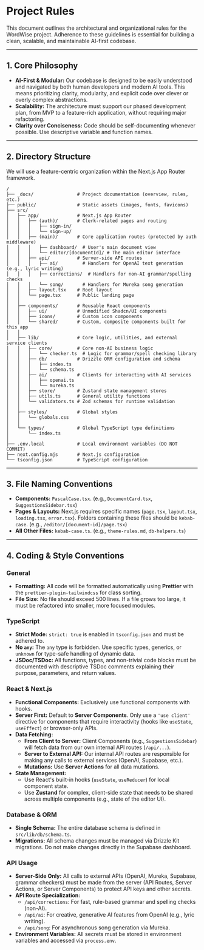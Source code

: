 # Project Rules

This document outlines the architectural and organizational rules for the WordWise project. Adherence to these guidelines is essential for building a clean, scalable, and maintainable AI-first codebase.

---

## 1. Core Philosophy

*   **AI-First & Modular:** Our codebase is designed to be easily understood and navigated by both human developers and modern AI tools. This means prioritizing clarity, modularity, and explicit code over clever or overly complex abstractions.
*   **Scalability:** The architecture must support our phased development plan, from MVP to a feature-rich application, without requiring major refactoring.
*   **Clarity over Conciseness:** Code should be self-documenting whenever possible. Use descriptive variable and function names.

---

## 2. Directory Structure

We will use a feature-centric organization within the Next.js App Router framework.

```
/
├── _docs/                # Project documentation (overview, rules, etc.)
├── public/               # Static assets (images, fonts, favicons)
├── src/
│   ├── app/              # Next.js App Router
│   │   ├── (auth)/       # Clerk-related pages and routing
│   │   │   ├── sign-in/
│   │   │   └── sign-up/
│   │   ├── (main)/       # Core application routes (protected by auth middleware)
│   │   │   ├── dashboard/  # User's main document view
│   │   │   └── editor/[documentId]/ # The main editor interface
│   │   ├── api/          # Server-side API routes
│   │   │   ├── ai/         # Handlers for OpenAI text generation (e.g., lyric writing)
│   │   │   ├── corrections/  # Handlers for non-AI grammar/spelling checks
│   │   │   └── song/       # Handlers for Mureka song generation
│   │   ├── layout.tsx    # Root layout
│   │   └── page.tsx      # Public landing page
│   │
│   ├── components/       # Reusable React components
│   │   ├── ui/           # Unmodified Shadcn/UI components
│   │   ├── icons/        # Custom icon components
│   │   └── shared/       # Custom, composite components built for this app
│   │
│   ├── lib/              # Core logic, utilities, and external service clients
│   │   ├── core/         # Core non-AI business logic
│   │   │   └── checker.ts  # Logic for grammar/spell checking library
│   │   ├── db/           # Drizzle ORM configuration and schema
│   │   │   ├── index.ts
│   │   │   └── schema.ts
│   │   ├── ai/           # Clients for interacting with AI services
│   │   │   ├── openai.ts
│   │   │   └── mureka.ts
│   │   ├── store/        # Zustand state management stores
│   │   ├── utils.ts      # General utility functions
│   │   └── validators.ts # Zod schemas for runtime validation
│   │
│   ├── styles/           # Global styles
│   │   └── globals.css
│   │
│   └── types/            # Global TypeScript type definitions
│       └── index.ts
│
├── .env.local            # Local environment variables (DO NOT COMMIT)
├── next.config.mjs       # Next.js configuration
└── tsconfig.json         # TypeScript configuration
```

---

## 3. File Naming Conventions

*   **Components:** `PascalCase.tsx`. (e.g., `DocumentCard.tsx`, `SuggestionsSidebar.tsx`)
*   **Pages & Layouts:** Next.js requires specific names (`page.tsx`, `layout.tsx`, `loading.tsx`, `error.tsx`). Folders containing these files should be `kebab-case`. (e.g., `/editor/[document-id]/page.tsx`)
*   **All Other Files:** `kebab-case.ts`. (e.g., `theme-rules.md`, `db-helpers.ts`)

---

## 4. Coding & Style Conventions

### General
*   **Formatting:** All code will be formatted automatically using **Prettier** with the `prettier-plugin-tailwindcss` for class sorting.
*   **File Size:** No file should exceed 500 lines. If a file grows too large, it must be refactored into smaller, more focused modules.

### TypeScript
*   **Strict Mode:** `strict: true` is enabled in `tsconfig.json` and must be adhered to.
*   **No `any`:** The `any` type is forbidden. Use specific types, generics, or `unknown` for type-safe handling of dynamic data.
*   **JSDoc/TSDoc:** All functions, types, and non-trivial code blocks must be documented with descriptive TSDoc comments explaining their purpose, parameters, and return values.

### React & Next.js
*   **Functional Components:** Exclusively use functional components with hooks.
*   **Server First:** Default to **Server Components**. Only use a `'use client'` directive for components that require interactivity (hooks like `useState`, `useEffect`) or browser-only APIs.
*   **Data Fetching:**
    *   **From Client to Server:** Client Components (e.g., `SuggestionsSidebar`) will fetch data from our own internal API routes (`/api/...`).
    *   **Server to External API:** Our internal API routes are responsible for making any calls to external services (OpenAI, Supabase, etc.).
    *   **Mutations:** Use **Server Actions** for all data mutations.
*   **State Management:**
    *   Use React's built-in hooks (`useState`, `useReducer`) for local component state.
    *   Use **Zustand** for complex, client-side state that needs to be shared across multiple components (e.g., state of the editor UI).

### Database & ORM
*   **Single Schema:** The entire database schema is defined in `src/lib/db/schema.ts`.
*   **Migrations:** All schema changes must be managed via Drizzle Kit migrations. Do not make changes directly in the Supabase dashboard.

### API Usage
*   **Server-Side Only:** All calls to external APIs (OpenAI, Mureka, Supabase, grammar checkers) must be made from the server (API Routes, Server Actions, or Server Components) to protect API keys and other secrets.
*   **API Route Specialization:**
    *   `/api/corrections`: For fast, rule-based grammar and spelling checks (non-AI).
    *   `/api/ai`: For creative, generative AI features from OpenAI (e.g., lyric writing).
    *   `/api/song`: For asynchronous song generation via Mureka.
*   **Environment Variables:** All secrets must be stored in environment variables and accessed via `process.env`. 